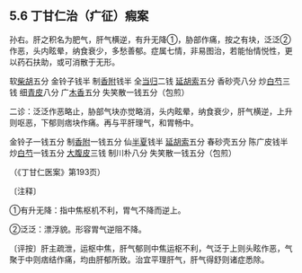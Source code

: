 ## 5.6 丁甘仁治（疒征）瘕案

孙右。肝之积名为肥气，肝气横逆，有升无降①，胁部作痛，按之有块，泛泛②作恶，头内眩晕，纳食衰少，多愁善郁。症属七情，非易图治，若能怡情悦性，更以药石扶助，或可消散于无形。

软[柴胡](https://www.gmzyjc.com/read/bc/bc01-1.2.9.0.0.md)五分 金铃子钱半 制[香附](https://www.gmzyjc.com/read/bc/bc11-0.0.4.0.0.md)钱半 全[当归](https://www.gmzyjc.com/read/bc/bc17-0.3.3.0.0.md)二钱 [延胡索](https://www.gmzyjc.com/read/bc/bc12-0.0.2.0.0.md)五分 香砂壳八分 炒[白芍](https://www.gmzyjc.com/read/bc/bc17-0.3.4.0.0.md)三钱 细[青皮](https://www.gmzyjc.com/read/bc/bc11-0.0.2.0.0.md)八分 广[木香](https://www.gmzyjc.com/read/bc/bc11-0.0.5.0.0.md)五分 失笑散一钱五分（包煎）

二诊：泛泛作恶略止，胁部气块亦觉略消，头内眩晕，纳食衰少，肝气横逆，上升则呕恶，下郁则痞块作痛。再与平肝理气，和胃畅中。

金铃子一钱五分 制[香附](https://www.gmzyjc.com/read/bc/bc11-0.0.4.0.0.md)一钱五分 仙[半夏](https://www.gmzyjc.com/read/bc/bc16-0.1.1.0.0.md)钱半 [延胡索](https://www.gmzyjc.com/read/bc/bc12-0.0.2.0.0.md)五分 春砂壳五分 陈广皮钱半 炒[白芍](https://www.gmzyjc.com/read/bc/bc17-0.3.4.0.0.md)一钱五分 [大腹皮](https://www.gmzyjc.com/read/bc/bc11-0.0.15.0.0.md)三钱 制川朴八分 失笑散一钱五分（包煎）

（《丁甘仁医案》第193页）

〔注释〕

①有升无降：指中焦枢机不利，胃气不降而逆上。

②泛泛：漂浮貌。形容胃气逆阻不降。

〔评按〕肝主疏泄，运枢中焦，肝气郁则中焦运枢不利，气泛于上则头眩作恶，气聚于中则痞结作痛，均由肝郁所致。治宜平理肝气，肝气得舒则诸症悉除。
